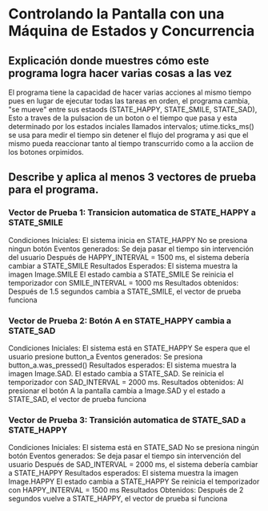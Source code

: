 # Controlando la Pantalla con una Máquina de Estados y Concurrencia
## Explicación donde muestres cómo este programa logra hacer varias cosas a las vez 
El programa tiene la capacidad de hacer varias acciones al mismo tiempo pues en lugar de ejecutar todas las tareas en orden, el programa cambia, "se mueve" entre sus estaods (STATE_HAPPY, STATE_SMILE, STATE_SAD), Esto a traves de la pulsacion de un boton 
o el tiempo que pasa y esta determinado por los estados inciales llamados intervalos; utime.ticks_ms() se usa para medir el tiempo sin detener el flujo del programa y asi que el mismo pueda reaccionar tanto al tiempo transcurrido como a la acciion
de los botones orpimidos. 

## Describe y aplica al menos 3 vectores de prueba para el programa.

### Vector de Prueba 1: Transicion automatica de STATE_HAPPY a STATE_SMILE
Condiciones Iniciales:
El sistema inicia en STATE_HAPPY
No se presiona ningun botón
Eventos generados:
Se deja pasar el tiempo sin intervención del usuario
Después de HAPPY_INTERVAL = 1500 ms, el sistema debería cambiar a STATE_SMILE
Resultados Esperados:
El sistema muestra la imagen Image.SMILE
El estado cambia a STATE_SMILE
Se reinicia el temporizador con SMILE_INTERVAL = 1000 ms
Resultados obtenidos:
Después de 1.5 segundos cambia a STATE_SMILE, el vector de prueba funciona

### Vector de Prueba 2: Botón A en STATE_HAPPY cambia a STATE_SAD
Condiciones Iniciales:
El sistema está en STATE_HAPPY
Se espera que el usuario presione button_a
Eventos generados:
Se presiona button_a.was_pressed()
Resultados esperados:
El sistema muestra la imagen Image.SAD.
El estado cambia a STATE_SAD.
Se reinicia el temporizador con SAD_INTERVAL = 2000 ms.
Resultados obtenidos:
Al presionar el botón A la pantalla cambia a Image.SAD y el estado a STATE_SAD, el vector de prueba funciona

### Vector de Prueba 3: Transición automatica de STATE_SAD a STATE_HAPPY
Condiciones Iniciales:
El sistema está en STATE_SAD
No se presiona ningún botón
Eventos generados:
Se deja pasar el tiempo sin intervención del usuario
Después de SAD_INTERVAL = 2000 ms, el sistema debería cambiar a STATE_HAPPY
Resultados esperados:
El sistema muestra la imagen Image.HAPPY
El estado cambia a STATE_HAPPY
Se reinicia el temporizador con HAPPY_INTERVAL = 1500 ms
Resultados Obtenidos:
Después de 2 segundos vuelve a STATE_HAPPY, el vector de prueba si funciona




